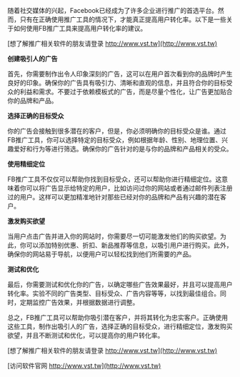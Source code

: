 随着社交媒体的兴起，Facebook已经成为了许多企业进行推广的首选平台。然而，只有在正确使用推广工具的情况下，才能真正提高用户转化率。以下是一些关于如何使用FB推广工具来提高用户转化率的建议。

[想了解推广相关软件的朋友请登录 http://www.vst.tw](http://www.vst.tw)

**创建吸引人的广告**

首先，你需要制作出令人印象深刻的广告，这可以在用户首次看到你的品牌时产生良好的印象。确保你的广告具有吸引力、清晰和直观的信息，并且符合你的目标受众的利益和需求。不要过于依赖模板式的广告，而是尽量个性化，让广告更加贴合你的品牌和产品。

**选择正确的目标受众**

你的广告会接触到很多潜在的客户，但是，你必须明确你的目标受众是谁。通过FB推广工具，你可以选择特定的目标受众，例如根据年龄、性别、地理位置、兴趣爱好和行为等进行筛选。确保你的广告针对的是与你的品牌和产品相关的受众。

**使用精细定位**

FB推广工具不仅仅可以帮助你找到目标受众，还可以帮助你进行精细定位。这意味着你可以将广告显示给特定的用户，比如访问过你的网站或者通过邮件列表注册过的用户。这样可以更加精准地针对那些已经对你的品牌和产品有兴趣的潜在客户。

**激发购买欲望**

当用户点击广告并进入你的网站时，你需要尽一切可能激发他们的购买欲望。为此，你可以添加特别优惠、折扣、新品推荐等信息，以吸引用户进行购买。此外，确保你的网站易于导航，以便用户可以轻松找到他们所需要的产品。

**测试和优化**

最后，你需要测试和优化你的广告，以确定哪些广告效果最好，并且可以提高用户转化率。实验不同的广告类型、目标受众、广告内容等等，以找到最佳组合。同时，定期监控广告效果，并根据数据进行调整。

总之，FB推广工具可以帮助你吸引潜在客户，并将其转化为忠实客户。正确使用这些工具，制作出吸引人的广告，选择正确的目标受众，进行精细定位，激发购买欲望，并且不断测试和优化，可以提高你的用户转化率。

[想了解推广相关软件的朋友请登录 http://www.vst.tw](http://www.vst.tw)


[访问软件官网 http://www.vst.tw](http://www.vst.tw)
